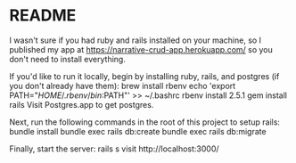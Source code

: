 # README
I wasn't sure if you had ruby and rails installed on your machine, so I published my app at https://narrative-crud-app.herokuapp.com/ so you don't need to install everything.

If you'd like to run it locally, begin by installing ruby, rails, and postgres (if you don't already have them):
brew install rbenv
echo 'export PATH="$HOME/.rbenv/bin:$PATH"' >> ~/.bashrc
rbenv install 2.5.1
gem install rails
Visit Postgres.app to get postgres.

Next, run the following commands in the root of this project to setup rails:
bundle install
bundle exec rails db:create
bundle exec rails db:migrate

Finally, start the server:
rails s
visit http://localhost:3000/
